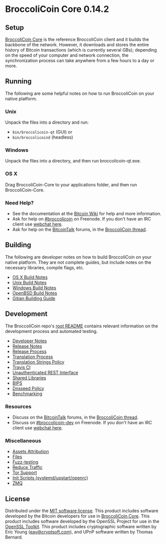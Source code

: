 BroccoliCoin Core 0.14.2
=====================

Setup
---------------------
[BroccoliCoin Core](http://broccolicoin.org/) is the reference BroccoliCoin client and it builds the backbone of the network. However, it downloads and stores the entire history of Bitcoin transactions (which is currently several GBs); depending on the speed of your computer and network connection, the synchronization process can take anywhere from a few hours to a day or more.

Running
---------------------
The following are some helpful notes on how to run BroccoliCoin on your native platform.

### Unix

Unpack the files into a directory and run:

- `bin/broccolicoin-qt` (GUI) or
- `bin/broccolicoind` (headless)

### Windows

Unpack the files into a directory, and then run broccolicoin-qt.exe.

### OS X

Drag BroccoliCoin-Core to your applications folder, and then run BroccoliCoin-Core.

### Need Help?

* See the documentation at the [Bitcoin Wiki](https://en.bitcoin.it/wiki/Main_Page)
for help and more information.
* Ask for help on [#broccolicoin](http://webchat.freenode.net?channels=broccolicoin) on Freenode. If you don't have an IRC client use [webchat here](http://webchat.freenode.net?channels=broccolicoin).
* Ask for help on the [BitcoinTalk](https://bitcointalk.org/) forums, in the [BroccoliCoin thread](https://bitcointalk.org/index.php?topic=361813.0).

Building
---------------------
The following are developer notes on how to build BroccoliCoin on your native platform. They are not complete guides, but include notes on the necessary libraries, compile flags, etc.

- [OS X Build Notes](build-osx.md)
- [Unix Build Notes](build-unix.md)
- [Windows Build Notes](build-windows.md)
- [OpenBSD Build Notes](build-openbsd.md)
- [Gitian Building Guide](gitian-building.md)

Development
---------------------
The BroccoliCoin repo's [root README](/README.md) contains relevant information on the development process and automated testing.

- [Developer Notes](developer-notes.md)
- [Release Notes](release-notes.md)
- [Release Process](release-process.md)
- [Translation Process](translation_process.md)
- [Translation Strings Policy](translation_strings_policy.md)
- [Travis CI](travis-ci.md)
- [Unauthenticated REST Interface](REST-interface.md)
- [Shared Libraries](shared-libraries.md)
- [BIPS](bips.md)
- [Dnsseed Policy](dnsseed-policy.md)
- [Benchmarking](benchmarking.md)

### Resources
* Discuss on the [BitcoinTalk](https://bitcointalk.org/) forums, in the [BroccoliCoin thread](https://bitcointalk.org/index.php?topic=361813.0).
* Discuss on [#broccolicoin-dev](http://webchat.freenode.net/?channels=broccolicoin-dev) on Freenode. If you don't have an IRC client use [webchat here](http://webchat.freenode.net/?channels=broccolicoin-dev).

### Miscellaneous
- [Assets Attribution](assets-attribution.md)
- [Files](files.md)
- [Fuzz-testing](fuzzing.md)
- [Reduce Traffic](reduce-traffic.md)
- [Tor Support](tor.md)
- [Init Scripts (systemd/upstart/openrc)](init.md)
- [ZMQ](zmq.md)

License
---------------------
Distributed under the [MIT software license](/COPYING).
This product includes software developed by the Bitcoin developers for use in [BroccoliCoin Core](https://www.bitcoin.org/). 
This product includes software developed by the OpenSSL Project for use in the [OpenSSL Toolkit](https://www.openssl.org/). This product includes
cryptographic software written by Eric Young ([eay@cryptsoft.com](mailto:eay@cryptsoft.com)), and UPnP software written by Thomas Bernard.
